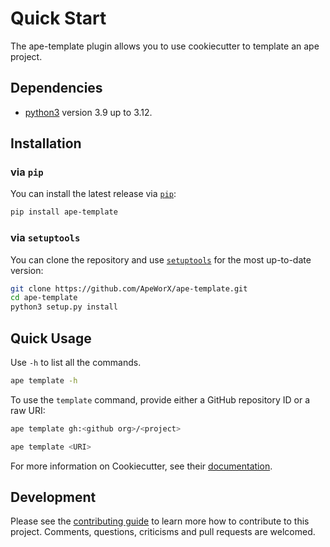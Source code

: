 # Quick Start

The ape-template plugin allows you to use cookiecutter to template an ape project.

## Dependencies

- [python3](https://www.python.org/downloads) version 3.9 up to 3.12.

## Installation

### via `pip`

You can install the latest release via [`pip`](https://pypi.org/project/pip/):

```bash
pip install ape-template
```

### via `setuptools`

You can clone the repository and use [`setuptools`](https://github.com/pypa/setuptools) for the most up-to-date version:

```bash
git clone https://github.com/ApeWorX/ape-template.git
cd ape-template
python3 setup.py install
```

## Quick Usage

Use `-h` to list all the commands.

```bash
ape template -h
```

To use the `template` command, provide either a GitHub repository ID or a raw URI:

```bash
ape template gh:<github org>/<project>

ape template <URI>
```

For more information on Cookiecutter, see their [documentation](https://cookiecutter.readthedocs.io/en/stable/).

## Development

Please see the [contributing guide](CONTRIBUTING.md) to learn more how to contribute to this project.
Comments, questions, criticisms and pull requests are welcomed.
